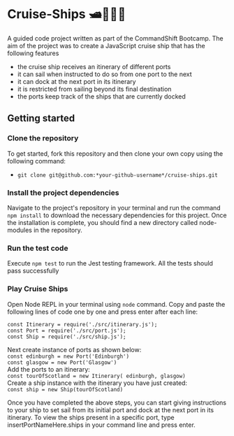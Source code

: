 # Cruise-Ships 🛥️🌊🐳🌅

A guided code project written as part of the CommandShift Bootcamp. The aim of the project was to create a JavaScript cruise ship that has the following features
- the cruise ship receives an itinerary of different ports
- it can sail when instructed to do so from one port to the next
- it can dock at the next port in its itinerary
- it is restricted from sailing beyond its final destination
- the ports keep track of the ships that are currently docked  

## Getting started

### Clone the repository

To get started, fork this repository and then clone your own copy using the following command:

- `git clone git@github.com:*your-github-username*/cruise-ships.git`

### Install the project dependencies 

Navigate to the project's repository in your terminal and run the command `npm install` to download the necessary dependencies for this project. Once the installation is complete, you should find a new directory called node-modules in the repository.

### Run the test code 

Execute `npm test` to run the Jest testing framework. All the tests should pass successfully 

### Play Cruise Ships

Open Node REPL in your terminal using `node` command. Copy and paste the following lines of code one by one and press enter after each line:  

  `const Itinerary = require('./src/itinerary.js');`    
  `const Port = require('./src/port.js');`     
  `const Ship = require('./src/ship.js');`    


Next create instance of ports as shown below:      
`const edinburgh = new Port('Edinburgh')`    
`const glasgow = new Port('Glasgow')`    
Add the ports to an itinerary:    
`const tourOfScotland = new Itinerary( edinburgh, glasgow)`    
Create a ship instance with the itinerary you have just created:    
`const ship = new Ship(tourOfScotland)`    


Once you have completed the above steps, you can start giving instructions to your ship to set sail from its initial port and dock at the next port in its itinerary. To view the ships present in a specific port, type insertPortNameHere.ships in your command line and press enter.  